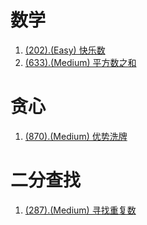 # 数学

1. [(202).(Easy) 快乐数][202]
2. [(633).(Medium) 平方数之和][633]

# 贪心

1. [(870).(Medium) 优势洗牌][870]

# 二分查找

1. [(287).(Medium) 寻找重复数][287]


[202]: ../math/E202_Easy_HappyNumber.java
[633]: ../math/E633_Medium_SumOfSquareNumbers.java
[870]: ../greedy/E870_Medium_AdvantageShuffle.java
[287]: ../binarysearch/E287_Medium_FindTheDuplicateNumber.java
